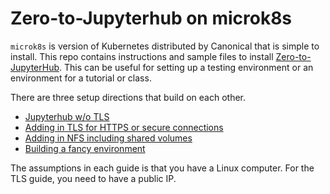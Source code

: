# Zero-to-Jupyterhub on microk8s

`microk8s` is version of Kubernetes distributed by Canonical that is simple to install. This repo contains instructions and sample files to install [Zero-to-JupyterHub](https://zero-to-jupyterhub.readthedocs.io/en/latest/). This can be useful for setting up a testing environment or an environment for a tutorial or class.

There are three setup directions that build on each other. 
* [Jupyterhub w/o TLS](basic/README.md)
* [Adding in TLS for HTTPS or secure connections](basic-with-ssh/README.md)
* [Adding in NFS including shared volumes](basic-with-nfs-volumes/README.md)
* [Building a fancy environment](fancypants/README.md)

The assumptions in each guide is that you have a Linux computer. For the TLS guide, you need to have a public IP.